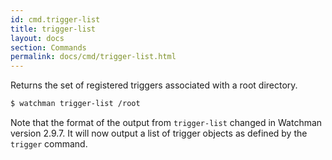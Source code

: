 ```yaml
---
id: cmd.trigger-list
title: trigger-list
layout: docs
section: Commands
permalink: docs/cmd/trigger-list.html
---
```


Returns the set of registered triggers associated with a root directory.

```bash
$ watchman trigger-list /root
```

Note that the format of the output from `trigger-list` changed in Watchman
version 2.9.7.  It will now output a list of trigger objects as defined
by the `trigger` command.
